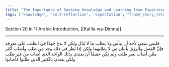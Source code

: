 ```yaml
---
title: "The Importance of Seeking Knowledge and Learning from Experience"
tags: ['knowledge', 'self-reflection', 'expectation', "frame_story_return"]
---
```


 Section 20 in 1) Arabic Introduction, [[Kalīla wa-Dimna]]

---
فليس ينبغي لأحد أن ييأس ولا يطلب ما لا يُنال ولكن لا يدع جُهدًا في الطلب على معرفة فإنَّ الفضل والرزق يأتيان من لا يطلبهما ولكن إذا نَظَر في ذلك وجد من طلب وأصاب أكثر ممَّن أصاب بغير طلب ولم يكن حقيقًا أن يقتدي بذلك الواحد الذي أصاب من غير طلب ولكن يقتدي بالكثير الذين طلبوا فأصابوا
